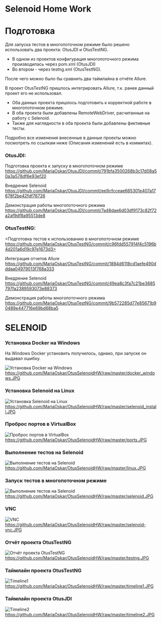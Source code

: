 # Selenoid Home Work

Подготовка
==========

Для запуска тестов в многопоточном режиме было решено использовать два проекта: OtusJDI и OtusTestNG.

* В одном из проектов конфигурация многопоточного режима производилась через pom.xml (OtusJDI)
* Во втором - через testng.xml (OtusTestNG).

После чего можно было бы сравнить два таймлайна в отчёте Allure.

В проект OtusTestNG пришлось интегрировать Allure, т.к. ранее данный проект его не использовал.

* Оба данных проекта пришлось подготовить к корректной работе в многопоточном режиме.
* В оба проекта были добавлены RemoteWebDriver, расчитанные на работу с Selenoid.
* Также для наглядности в оба проекта были добавлены фиктивные тесты.

Подробно все изменения внесенные в данные проекты можно посмотреть по ссылкам ниже (Описания изменений есть в коммитах).

### OtusJDI:

Подготовка проекта к запуску в многопоточном режиме
<https://github.com/MariaOskar/OtusJDI/commit/791bfa3500268b3c17d08a50a3a578df6e93ef20>

Внедрение Selenoid
<https://github.com/MariaOskar/OtusJDI/commit/ee9cfcceae665301e407a17678f2be42fdf76726>

Демонстрация работы многопоточного режима 
<https://github.com/MariaOskar/OtusJDI/commit/7a48dae6d03df9173c82f72a2af9df8a95513de8>

 
### OtusTestNG:

<Подготовка тестов к использованию в многопоточном режиме
https://github.com/MariaOskar/OtusTestNG/commit/c96fdd557914f4c5196b4d201a6d19c97e1673d3>

Интеграция отчетов Allure
<https://github.com/MariaOskar/OtusTestNG/commit/1884d6118cd1aefe490dddaa04979013f768a333>

Внедрение Selenoid
<https://github.com/MariaOskar/OtusTestNG/commit/49ea8c3fa7c21be3685797fa2389593073e88373>

Демонстрация работы многопоточного режима
<https://github.com/MariaOskar/OtusTestNG/commit/9b572285d77e85671b90489e447716e69bd68ba5>


SELENOID
========

### Установка Docker на Windows

На Windows Docker установить получилось, однако, при запуске он выдавал ошибку.

![Установка Docker на Windows](https://github.com/MariaOskar/OtusSelenoidHW/raw/master/docker_windows.JPG)
<https://github.com/MariaOskar/OtusSelenoidHW/raw/master/docker_windows.JPG>

### Установка Selenoid на Linux

![Установка Selenoid на Linux](https://github.com/MariaOskar/OtusSelenoidHW/raw/master/selenoid_install.JPG)
<https://github.com/MariaOskar/OtusSelenoidHW/raw/master/selenoid_install.JPG>

### Проброс портов в VirtualBox

![Проброс портов в VirtualBox](https://github.com/MariaOskar/OtusSelenoidHW/raw/master/ports.JPG)
<https://github.com/MariaOskar/OtusSelenoidHW/raw/master/ports.JPG>

### Выполнение тестов на Selenoid

![Выполнение тестов на Selenoid](https://github.com/MariaOskar/OtusSelenoidHW/raw/master/linux.JPG)
<https://github.com/MariaOskar/OtusSelenoidHW/raw/master/linux.JPG>

### Запуск тестов в многопоточном режиме

![Выполнение тестов на Selenoid](https://github.com/MariaOskar/OtusSelenoidHW/raw/master/selenoid.JPG)
<https://github.com/MariaOskar/OtusSelenoidHW/raw/master/selenoid.JPG>

### VNC

![VNC](https://github.com/MariaOskar/OtusSelenoidHW/raw/master/selenoid-vnc.JPG)
<https://github.com/MariaOskar/OtusSelenoidHW/raw/master/selenoid-vnc.JPG>

### Отчёт проекта OtusTestNG

![Отчёт проекта OtusTestNG](https://github.com/MariaOskar/OtusSelenoidHW/raw/master/testng.JPG)
<https://github.com/MariaOskar/OtusSelenoidHW/raw/master/testng.JPG>


### Таймлайн проекта OtusTestNG

![Timeline1](https://github.com/MariaOskar/OtusSelenoidHW/raw/master/timeline1.JPG)
<https://github.com/MariaOskar/OtusSelenoidHW/raw/master/timeline1.JPG>

### Таймлайн проекта OtusJDI

![Timeline2](https://github.com/MariaOskar/OtusSelenoidHW/raw/master/timeline2.JPG)
<https://github.com/MariaOskar/OtusSelenoidHW/raw/master/timeline2.JPG>


